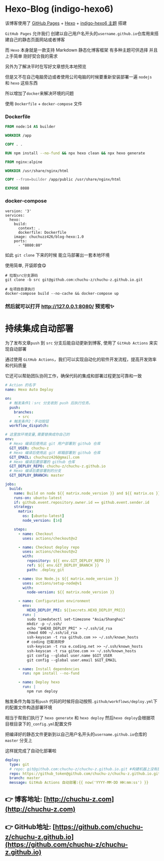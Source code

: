 # Hexo-Blog (indigo-hexo6)

该博客使用了 [GitHub Pages](https://docs.github.com/zh/pages/quickstart) +  [Hexo](https://hexo.io/zh-cn/)  + [indigo-hexo6 主题](https://github.com/chuchu-z/hexo-theme-indigo) 搭建

`GitHub Pages` 允许我们 创建以自己用户名开头的`username.github.io`仓库用来搭建自己的静态页面网站或者博客

而 `Hexo` 本身就是一款支持 Markdown 静态化博客框架 有多种主题可供选择 并且上手简单 刚好契合我的需求

<!--more-->

另外为了解决平时在写好文章想先本地预览

但是又不在自己电脑旁边或者使用公司电脑的时候要重新安装部署一遍 `nodejs ` 和 `hexo` 这些东西

所以增加了`docker`来解决环境的问题

使用 `Dockerfile` + `docker-compose` 文件

### Dockerfile

```dockerfile
FROM node:14 AS builder

WORKDIR /app

COPY . .

RUN npm install --no-fund && npx hexo clean && npx hexo generate

FROM nginx:alpine

WORKDIR /usr/share/nginx/html

COPY --from=builder /app/public /usr/share/nginx/html

EXPOSE 8080

```

### docker-compose

```
version: '3'
services:
  hexo:
    build:
      context: .
      dockerfile: Dockerfile
    image: chuchuzz426/blog-hexo:1.0
    ports:
      - "8080:80"

```



如此 `git clone` 下来的时候 能立马部署出一套本地环境

使用简单, 开袋即食😋

```
# 拉取src分支源码
git clone -b src git@github.com:chuchu-z/chuchu-z.github.io.git

# 在项目目录执行
docker-compose build --no-cache && docker-compose up
```

### 然后就可以打开 http://127.0.0.1:8080/ 预览啦✨



# 持续集成自动部署

为了发布文章`push` 到 `src` 分支后能自动更新到博客, 使用了 `GitHub Actions` 来实现自动部署

通过使用 `GitHub Actions`，我们可以实现自动化的软件开发流程，提高开发效率和代码质量

它还可以帮助团队协同工作，确保代码的集成和部署过程更加可靠和一致

```yml
# Action 的名字
name: Hexo Auto Deploy

on:
  # 触发条件1：src 分支收到 push 后执行任务。
  push:
    branches:
      - src
  # 触发条件2：手动按钮
  workflow_dispatch:

# 这里放环境变量,需要替换成你自己的
env:
  # Hexo 编译后使用此 git 用户部署到 github 仓库
  GIT_USER: chuchu-z
  # Hexo 编译后使用此 git 邮箱部署到 github 仓库
  GIT_EMAIL: chuchuzz426@gmail.com
  # Hexo 编译后要部署的 github 仓库
  GIT_DEPLOY_REPO: chuchu-z/chuchu-z.github.io
  # Hexo 编译后要部署到的分支
  GIT_DEPLOY_BRANCH: master

jobs:
  build:
    name: Build on node ${{ matrix.node_version }} and ${{ matrix.os }}
    runs-on: ubuntu-latest
    if: github.event.repository.owner.id == github.event.sender.id
    strategy:
      matrix:
        os: [ubuntu-latest]
        node_version: [14]

    steps:
      - name: Checkout
        uses: actions/checkout@v2

      - name: Checkout deploy repo
        uses: actions/checkout@v2
        with:
          repository: ${{ env.GIT_DEPLOY_REPO }}
          ref: ${{ env.GIT_DEPLOY_BRANCH }}
          path: .deploy_git

      - name: Use Node.js ${{ matrix.node_version }}
        uses: actions/setup-node@v1
        with:
          node-version: ${{ matrix.node_version }}

      - name: Configuration environment
        env:
          HEXO_DEPLOY_PRI: ${{secrets.HEXO_DEPLOY_PRI}}
        run: |
          sudo timedatectl set-timezone "Asia/Shanghai"
          mkdir -p ~/.ssh/
          echo "$HEXO_DEPLOY_PRI" > ~/.ssh/id_rsa
          chmod 600 ~/.ssh/id_rsa
          ssh-keyscan -t rsa github.com >> ~/.ssh/known_hosts
          # coding 已取消同步
          ssh-keyscan -t rsa e.coding.net >> ~/.ssh/known_hosts
          ssh-keyscan -t rsa gitee.com >> ~/.ssh/known_hosts
          git config --global user.name $GIT_USER
          git config --global user.email $GIT_EMAIL

      - name: Install dependencies
        run: npm install --no-fund

      - name: Deploy hexo
        run: |
          npm run deploy
```

触发条件为每当有`push` 代码的时候将自动按照`.github/workflows/deploy.yml`下的配置文件构造部署环境

相当于帮我们执行了 `hexo generate` 和 `hexo deploy` 然后`hexo deploy`会根据项目根目录下的`_config.yml`配置文件

把编译好的静态文件更新到以自己用户名开头的`username.github.io`仓库的 `master` 分支上

这样就完成了自动化部署啦

```yml
deploy:
  type: git
  # repo: git@github.com:chuchu-z/chuchu-z.github.io.git #构建机器上没有配置 ssh 免密,所以使用https
  repo: https://github_token@github.com/chuchu-z/chuchu-z.github.io.git
  branch: master
  message: GitHub Actions 自动部署:{{ now('YYYY-MM-DD HH:mm:ss') }}

```



## 👉 博客地址: [http://chuchu-z.com](http://chuchu-z.com)

## 👉 GitHub地址: [https://github.com/chuchu-z/chuchu-z.github.io](https://github.com/chuchu-z/chuchu-z.github.io)